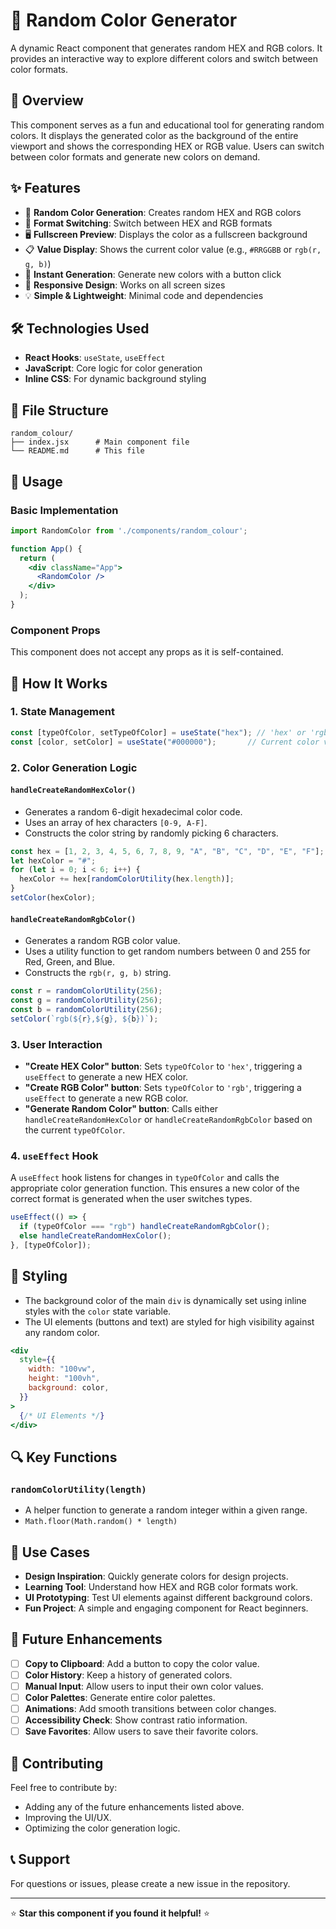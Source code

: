 # 🎨 Random Color Generator

A dynamic React component that generates random HEX and RGB colors. It provides an interactive way to explore different colors and switch between color formats.

## 🎯 Overview

This component serves as a fun and educational tool for generating random colors. It displays the generated color as the background of the entire viewport and shows the corresponding HEX or RGB value. Users can switch between color formats and generate new colors on demand.

## ✨ Features

- 🎨 **Random Color Generation**: Creates random HEX and RGB colors
- 🔄 **Format Switching**: Switch between HEX and RGB formats
- 🖥️ **Fullscreen Preview**: Displays the color as a fullscreen background
- 📋 **Value Display**: Shows the current color value (e.g., `#RRGGBB` or `rgb(r, g, b)`)
- 🚀 **Instant Generation**: Generate new colors with a button click
- 📱 **Responsive Design**: Works on all screen sizes
- 💡 **Simple & Lightweight**: Minimal code and dependencies

## 🛠️ Technologies Used

- **React Hooks**: `useState`, `useEffect`
- **JavaScript**: Core logic for color generation
- **Inline CSS**: For dynamic background styling

## 📁 File Structure

```
random_colour/
├── index.jsx      # Main component file
└── README.md      # This file
```

## 🚀 Usage

### Basic Implementation

```jsx
import RandomColor from './components/random_colour';

function App() {
  return (
    <div className="App">
      <RandomColor />
    </div>
  );
}
```

### Component Props

This component does not accept any props as it is self-contained.

## 🔧 How It Works

### 1. State Management

```jsx
const [typeOfColor, setTypeOfColor] = useState("hex"); // 'hex' or 'rgb'
const [color, setColor] = useState("#000000");       // Current color value
```

### 2. Color Generation Logic

#### `handleCreateRandomHexColor()`
- Generates a random 6-digit hexadecimal color code.
- Uses an array of hex characters `[0-9, A-F]`.
- Constructs the color string by randomly picking 6 characters.

```jsx
const hex = [1, 2, 3, 4, 5, 6, 7, 8, 9, "A", "B", "C", "D", "E", "F"];
let hexColor = "#";
for (let i = 0; i < 6; i++) {
  hexColor += hex[randomColorUtility(hex.length)];
}
setColor(hexColor);
```

#### `handleCreateRandomRgbColor()`
- Generates a random RGB color value.
- Uses a utility function to get random numbers between 0 and 255 for Red, Green, and Blue.
- Constructs the `rgb(r, g, b)` string.

```jsx
const r = randomColorUtility(256);
const g = randomColorUtility(256);
const b = randomColorUtility(256);
setColor(`rgb(${r},${g}, ${b})`);
```

### 3. User Interaction

- **"Create HEX Color" button**: Sets `typeOfColor` to `'hex'`, triggering a `useEffect` to generate a new HEX color.
- **"Create RGB Color" button**: Sets `typeOfColor` to `'rgb'`, triggering a `useEffect` to generate a new RGB color.
- **"Generate Random Color" button**: Calls either `handleCreateRandomHexColor` or `handleCreateRandomRgbColor` based on the current `typeOfColor`.

### 4. `useEffect` Hook

A `useEffect` hook listens for changes in `typeOfColor` and calls the appropriate color generation function. This ensures a new color of the correct format is generated when the user switches types.

```jsx
useEffect(() => {
  if (typeOfColor === "rgb") handleCreateRandomRgbColor();
  else handleCreateRandomHexColor();
}, [typeOfColor]);
```

## 🎨 Styling

- The background color of the main `div` is dynamically set using inline styles with the `color` state variable.
- The UI elements (buttons and text) are styled for high visibility against any random color.

```jsx
<div
  style={{
    width: "100vw",
    height: "100vh",
    background: color,
  }}
>
  {/* UI Elements */}
</div>
```

## 🔍 Key Functions

### `randomColorUtility(length)`
- A helper function to generate a random integer within a given range.
- `Math.floor(Math.random() * length)`

## 🎯 Use Cases

- **Design Inspiration**: Quickly generate colors for design projects.
- **Learning Tool**: Understand how HEX and RGB color formats work.
- **UI Prototyping**: Test UI elements against different background colors.
- **Fun Project**: A simple and engaging component for React beginners.

## 🔮 Future Enhancements

- [ ] **Copy to Clipboard**: Add a button to copy the color value.
- [ ] **Color History**: Keep a history of generated colors.
- [ ] **Manual Input**: Allow users to input their own color values.
- [ ] **Color Palettes**: Generate entire color palettes.
- [ ] **Animations**: Add smooth transitions between color changes.
- [ ] **Accessibility Check**: Show contrast ratio information.
- [ ] **Save Favorites**: Allow users to save their favorite colors.

## 🤝 Contributing

Feel free to contribute by:
- Adding any of the future enhancements listed above.
- Improving the UI/UX.
- Optimizing the color generation logic.

## 📞 Support

For questions or issues, please create a new issue in the repository.

---

⭐ **Star this component if you found it helpful!** ⭐ 